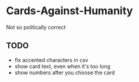 # Cards-Against-Humanity
Not so politically correct

## TODO
- fix accented characters in csv
- show card text, even when it's too long
- show numbers after you choose the card